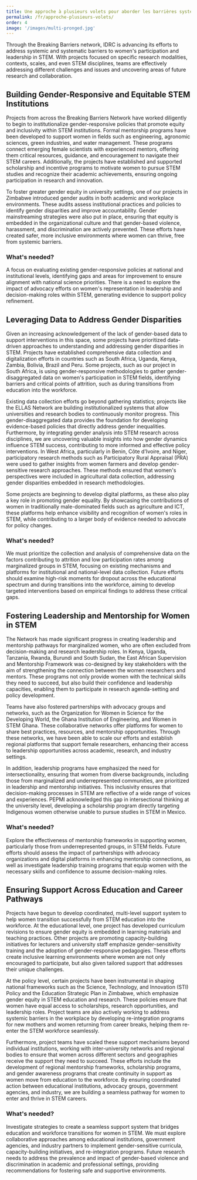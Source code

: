 ```yaml
---
title: Une approche à plusieurs volets pour aborder les barrières systémiques et systématiques à l'atteinte de l'équité des genres en STIM
permalink: /fr/approche-plusieurs-volets/
order: 4
image: '/images/multi-pronged.jpg'
---
```


Through the Breaking Barriers network, IDRC is advancing its efforts to address systemic and systematic barriers to women's participation and leadership in STEM. With projects focused on specific research modalities, contexts, scales, and even STEM disciplines, teams are effectively addressing different challenges and issues and uncovering areas of future research and collaboration. 

## Building Gender-Responsive and Equitable STEM Institutions

Projects from across the Breaking Barriers Network have worked diligently to begin to institutionalize gender-responsive policies that promote equity and inclusivity within STEM institutions. Formal mentorship programs have been developed to support women in fields such as engineering, agronomic sciences, green industries, and water management. These programs connect emerging female scientists with experienced mentors, offering them critical resources, guidance, and encouragement to navigate their STEM careers. Additionally, the projects have established and supported scholarship and incentive programs to motivate women to pursue STEM studies and recognize their academic achievements, ensuring ongoing participation in research and innovation. 

To foster greater gender equity in university settings, one of our projects in Zimbabwe introduced gender audits in both academic and workplace environments. These audits assess institutional practices and policies to identify gender disparities and improve accountability. Gender mainstreaming strategies were also put in place, ensuring that equity is embedded in the organizational culture and that gender-based violence, harassment, and discrimination are actively prevented. These efforts have created safer, more inclusive environments where women can thrive, free from systemic barriers.

### What's needed?
A focus on evaluating existing gender-responsive policies at national and institutional levels, identifying gaps and areas for improvement to ensure alignment with national science priorities. There is a need to explore the impact of advocacy efforts on women's representation in leadership and decision-making roles within STEM, generating evidence to support policy refinement.

## Leveraging Data to Address Gender Disparities

Given an increasing acknowledgement of the lack of gender-based data to support interventions in this space, some projects have prioritized data-driven approaches to understanding and addressing gender disparities in STEM. Projects have established comprehensive data collection and digitalization efforts in countries such as South Africa, Uganda, Kenya, Zambia, Bolivia, Brazil and Peru. Some projects, such as our project in South Africa, is using gender-responsive methodologies to gather gender-disaggregated data on women's participation in STEM fields, identifying barriers and critical points of attrition, such as during transitions from education into the workforce.

Existing data collection efforts go beyond gathering statistics; projects like the ELLAS Network are building institutionalized systems that allow universities and research bodies to continuously monitor progress. This gender-disaggregated data provides the foundation for developing evidence-based policies that directly address gender inequalities. Furthermore, by integrating gender analysis into STEM research across disciplines, we are uncovering valuable insights into how gender dynamics influence STEM success, contributing to more informed and effective policy interventions. In West Africa, particularly in Benin, Côte d'Ivoire, and Niger, participatory research methods such as Participatory Rural Appraisal (PRA) were used to gather insights from women farmers and develop gender-sensitive research approaches. These methods ensured that women's perspectives were included in agricultural data collection, addressing gender disparities embedded in research methodologies.

Some projects are beginning to develop digital platforms, as these also play a key role in promoting gender equality. By showcasing the contributions of women in traditionally male-dominated fields such as agriculture and ICT, these platforms help enhance visibility and recognition of women's roles in STEM, while contributing to a larger body of evidence needed to advocate for policy changes.

### What's needed?
We must prioritize the collection and analysis of comprehensive data on the factors contributing to attrition and low participation rates among marginalized groups in STEM, focusing on existing mechanisms and platforms for institutional and national-level data collection. Future efforts should examine high-risk moments for dropout across the educational spectrum and during transitions into the workforce, aiming to develop targeted interventions based on empirical findings to address these critical gaps.

## Fostering Leadership and Mentorship for Women in STEM

The Network has made significant progress in creating leadership and mentorship pathways for marginalized women, who are often excluded from decision-making and research leadership roles. In Kenya, Uganda, Tanzania, Rwanda, Burundi and South Sudan, the East African Supervision and Mentorship Framework was co-designed by key stakeholders with the aim of strengthening the connection between the women researchers and mentors. These programs not only provide women with the technical skills they need to succeed, but also build their confidence and leadership capacities, enabling them to participate in research agenda-setting and policy development.

Teams have also fostered partnerships with advocacy groups and networks, such as the Organization for Women in Science for the Developing World, the Ghana Institution of Engineering, and Women in STEM Ghana. These collaborative networks offer platforms for women to share best practices, resources, and mentorship opportunities. Through these networks, we have been able to scale our efforts and establish regional platforms that support female researchers, enhancing their access to leadership opportunities across academic, research, and industry settings.

In addition, leadership programs have emphasized the need for intersectionality, ensuring that women from diverse backgrounds, including those from marginalized and underrepresented communities, are prioritized in leadership and mentorship initiatives. This inclusivity ensures that decision-making processes in STEM are reflective of a wide range of voices and experiences. PEPMI acknowledged this gap in intersectional thinking at the university level, developing a scholarship program directly targeting Indigenous women otherwise unable to pursue studies in STEM in Mexico. 

### What's needed?
Explore the effectiveness of mentorship frameworks in supporting women, particularly those from underrepresented groups, in STEM fields. Future efforts should assess the impact of partnerships with advocacy organizations and digital platforms in enhancing mentorship connections, as well as investigate leadership training programs that equip women with the necessary skills and confidence to assume decision-making roles.

## Ensuring Support Across Education and Career Pathways

Projects have begun to develop coordinated, multi-level support system to help women transition successfully from STEM education into the workforce. At the educational level, one project has developed curriculum revisions to ensure gender equity is embedded in learning materials and teaching practices. Other projects are promoting capacity-building initiatives for lecturers and university staff emphasize gender-sensitivity training and the adoption of gender-responsive pedagogies. These efforts create inclusive learning environments where women are not only encouraged to participate, but also given tailored support that addresses their unique challenges.

At the policy level, certain projects have been instrumental in shaping national frameworks such as the Science, Technology, and Innovation (STI) Policy and the Education Strategic Plan in Zimbabwe, which emphasize gender equity in STEM education and research. These policies ensure that women have equal access to scholarships, research opportunities, and leadership roles. Project teams are also actively working to address systemic barriers in the workplace by developing re-integration programs for new mothers and women returning from career breaks, helping them re-enter the STEM workforce seamlessly.

Furthermore, project teams have scaled these support mechanisms beyond individual institutions, working with inter-university networks and regional bodies to ensure that women across different sectors and geographies receive the support they need to succeed. These efforts include the development of regional mentorship frameworks, scholarship programs, and gender awareness programs that create continuity in support as women move from education to the workforce. By ensuring coordinated action between educational institutions, advocacy groups, government agencies, and industry, we are building a seamless pathway for women to enter and thrive in STEM careers. 

### What's needed?
Investigate strategies to create a seamless support system that bridges education and workforce transitions for women in STEM. We must explore collaborative approaches among educational institutions, government agencies, and industry partners to implement gender-sensitive curricula, capacity-building initiatives, and re-integration programs. Future research needs to address the prevalence and impact of gender-based violence and discrimination in academic and professional settings, providing recommendations for fostering safe and supportive environments. 

